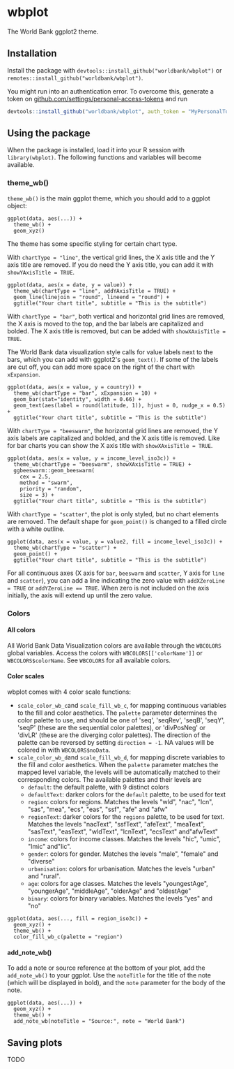 # wbplot

The World Bank ggplot2 theme.

## Installation

Install the package with `devtools::install_github("worldbank/wbplot")` or `remotes::install_github("worldbank/wbplot")`.

You might run into an authentication error. To overcome this, generate a token on [github.com/settings/personal-access-tokens](https://github.com/settings/personal-access-tokens) and run 

```r
devtools::install_github("worldbank/wbplot", auth_token = "MyPersonalToken")
```

## Using the package

When the package is installed, load it into your R session with `library(wbplot)`. The following functions and variables will become available.

### theme_wb()

`theme_wb()` is the main ggplot theme, which you should add to a ggplot object:

```
ggplot(data, aes(...)) +
  theme_wb() +
  geom_xyz()
```

The theme has some specific styling for certain chart type.

With `chartType = "line"`, the vertical grid lines, the X axis title and the Y axis title are removed. If you do need the Y axis title, you can add it with `showYAxisTitle = TRUE`.

```
ggplot(data, aes(x = date, y = value)) +
  theme_wb(chartType = "line", addYAxisTitle = TRUE) +
  geom_line(linejoin = "round", lineend = "round") +
  ggtitle("Your chart title", subtitle = "This is the subtitle")
```

With `chartType = "bar"`, both vertical and horizontal grid lines are removed, the X axis is moved to the top, and the bar labels are capitalized and bolded. The X axis title is removed, but can be added with `showXAxisTitle = TRUE`.

The World Bank data visualization style calls for value labels next to the bars, which you can add with ggplot2's `geom_text()`. If some of the labels are cut off, you can add more space on the right of the chart with `xExpansion`.

```
ggplot(data, aes(x = value, y = country)) +
  theme_wb(chartType = "bar", xExpansion = 10) +
  geom_bar(stat="identity", width = 0.66) +
  geom_text(aes(label = round(latitude, 1)), hjust = 0, nudge_x = 0.5) +
  ggtitle("Your chart title", subtitle = "This is the subtitle")
```

With `chartType = "beeswarm"`, the horizontal grid lines are removed, the Y axis labels are capitalized and bolded, and the X axis title is removed. Like for bar charts you can show the X axis title with `showXAxisTitle = TRUE`.

```
ggplot(data, aes(x = value, y = income_level_iso3c)) +
  theme_wb(chartType = "beeswarm", showXAxisTitle = TRUE) +
  ggbeeswarm::geom_beeswarm(
    cex = 2.5,
    method = "swarm",
    priority = "random",
    size = 3) +
  ggtitle("Your chart title", subtitle = "This is the subtitle")
```

With `chartType = "scatter"`, the plot is only styled, but no chart elements are removed. The default shape for `geom_point()` is changed to a filled circle with a white outline.

```
ggplot(data, aes(x = value, y = value2, fill = income_level_iso3c)) +
  theme_wb(chartType = "scatter") +
  geom_point() +
  ggtitle("Your chart title", subtitle = "This is the subtitle")
```

For all continuous axes (X axis for `bar`, `beeswarm` and `scatter`, Y axis for `line` and `scatter`), you can add a line indicating the zero value with `addXZeroLine = TRUE` or `addYZeroLine == TRUE`. When zero is not included on the axis initially, the axis will extend up until the zero value. 

### Colors

#### All colors

All World Bank Data Visualization colors are available through the `WBCOLORS` global variables. Access the colors with `WBCOLORS[['colorName']]` or `WBCOLORS$colorName`. See `WBCOLORS` for all available colors.

#### Color scales

wbplot comes with 4 color scale functions:

- `scale_color_wb_c`and `scale_fill_wb_c`, for mapping continuous variables to the fill and color aesthetics. The `palette` parameter determines the color palette to use, and should be one of 'seq', 'seqRev', 'seqB', 'seqY', 'seqP' (these are the sequential color palettes), or 'divPosNeg' or 'divLR' (these are the diverging color palettes). The direction of the palette can be reversed by setting `direction = -1`. NA values will be colored in with `WBCOLORS$noData`.
- `scale_color_wb_d`and `scale_fill_wb_d`, for mapping discrete variables to the fill and color aesthetics. When the `palette` parameter matches the mapped level variable, the levels will be automatically matched to their corresponding colors. The available palettes and their levels are
    - `default`: the default palette, with 9 distinct colors
    - `defaultText`: darker colors for the `default` palette, to be used for text
    - `region`: colors for regions. Matches the levels "wld", "nac", "lcn", "sas", "mea", "ecs", "eas", "ssf", "afe" and "afw"
    - `regionText`: darker colors for the `regions` palette, to be used for text. Matches the levels "nacText", "ssfText", "afeText", "meaText", "sasText", "easText", "wldText", "lcnText", "ecsText" and"afwText"
    - `income`: colors for income classes. Matches the levels "hic", "umic", "lmic" and"lic".
    - `gender`: colors for gender. Matches the levels "male", "female" and "diverse"
    - `urbanisation`: colors for urbanisation. Matches the levels "urban" and "rural".
    - `age`: colors for age classes. Matches the levels "youngestAge", "youngerAge", "middleAge", "olderAge" and "oldestAge"
    - `binary`: colors for binary variables. Matches the levels "yes" and "no"

```    
ggplot(data, aes(..., fill = region_iso3c)) +
  geom_xyz() +
  theme_wb() +
  color_fill_wb_c(palette = "region")
```

#### add_note_wb()

To add a note or source reference at the bottom of your plot, add the `add_note_wb()` to your ggplot. Use the `noteTitle` for the title of the note (which will be displayed in bold), and the `note` parameter for the body of the note.

```
ggplot(data, aes(...)) +
  geom_xyz() +
  theme_wb() +
  add_note_wb(noteTitle = "Source:", note = "World Bank")
```

## Saving plots

TODO

